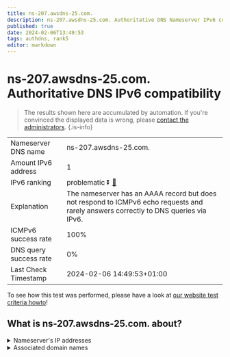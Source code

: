 ```yaml
---
title: ns-207.awsdns-25.com.
description: ns-207.awsdns-25.com. Authoritative DNS Nameserver IPv6 compatibility
published: true
date: 2024-02-06T13:49:53
tags: authdns, rank5
editor: markdown
---
```


# ns-207.awsdns-25.com. Authoritative DNS IPv6 compatibility

> The results shown here are accumulated by automation. If you're convinced the displayed data is wrong, please [contact the administrators](/howto/chat). 
{.is-info}




|   |   |
| - | - |
| Nameserver DNS name | ns-207.awsdns-25.com.
| Amount IPv6 address | 1
| IPv6 ranking | problematic :arrow_double_down: [🔗](/howto/ranking) |
| Explanation | The nameserver has an AAAA record but does not respond to ICMPv6 echo requests and rarely answers correctly to DNS queries via IPv6. |
| ICMPv6 success rate | 100%|
| DNS query success rate | 0% |
| Last Check Timestamp | 2024-02-06 14:49:53+01:00 |

To see how this test was performed, please have a look at [our website test criteria howto](/howto/testcriteria/authdns)!


## What is ns-207.awsdns-25.com. about?




<details>
<summary>Nameserver's IP addresses</summary>

2600:9000:5300:cf00::1

</details>



<details>
<summary>Associated domain names</summary>

www.docker.com

</details>
